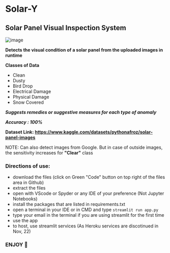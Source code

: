 # Solar-Y

## Solar Panel Visual Inspection System

![image](https://github.com/MainakRepositor/SolarY/assets/64016811/30b1b72b-f4b9-41ec-9f89-a0e1306972af)

**Detects the visual condition of a solar panel from the uploaded images in runtime**

**Classes of Data**
- Clean
- Dusty
- Bird Drop
- Electrical Damage
- Physical Damage
- Snow Covered

***Suggests remedies or suggestive measures for each type of anomaly***

***Accuracy : 100%***

**Dataset Link: https://www.kaggle.com/datasets/pythonafroz/solar-panel-images**

NOTE: Can also detect images from Google. But in case of outside images, the sensitivity increases for **"Clear"** class

### Directions of use:
- download the files (click on Green "Code" button on top right of the files area in Github)
- extract the files
- open with VScode or Spyder or any IDE of your preference (Not Jupyter Notebooks)
- install the packages that are listed in requirements.txt
- open a terminal in your IDE or in CMD and type ```streamlit run app.py```
- type your email in the terminal if you are using streamlit for the first time
- use the app
- to host, use streamlit services (As Heroku services are discotinued in Nov, 22)

### ENJOY 🤩
